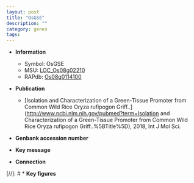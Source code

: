 ```yaml
---
layout: post
title: "OsGSE"
description: ""
category: genes
tags: 
---
```


* **Information**  
    + Symbol: OsGSE  
    + MSU: [LOC_Os08g02210](http://rice.uga.edu/cgi-bin/ORF_infopage.cgi?orf=LOC_Os08g02210)  
    + RAPdb: [Os08g0114100](https://rapdb.dna.affrc.go.jp/locus/?name=Os08g0114100)  

* **Publication**  
    + [Isolation and Characterization of a Green-Tissue Promoter from Common Wild Rice Oryza rufipogon Griff..](http://www.ncbi.nlm.nih.gov/pubmed?term=Isolation and Characterization of a Green-Tissue Promoter from Common Wild Rice Oryza rufipogon Griff..%5BTitle%5D), 2018, Int J Mol Sci.

* **Genbank accession number**  

* **Key message**  

* **Connection**  

[//]: # * **Key figures**  


